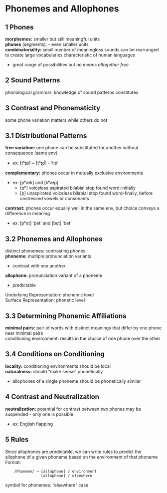 # Phonemes and Allophones

## 1 Phones

**morphemes:** smaller but still meaningful units  
**phones** (segments): - even smaller units  
**combinatoriality:** small number of meaningless sounds can be rearranged to create large vocabularies characteristic of human languages  

- great range of possibilities but *no means altogether free*
## 2 Sound Patterns

phonological grammar: knowledge of sound patterns constitutes  

## 3 Contrast and Phonematicity

some phone variation matters while others do not  

## 3.1 Distributional Patterns

**free variation:** one phone can be substituted for another without consequence (same env)  

- ex: [tʰɪp] ~ [tʰɪp̚] - ‘tip’  

**complementary:** phones occur in mutually exclusive environments  

- ex: [pʰæk] and [kʰæp]  
    - [pʰ] voiceless aspirated bilabial stop found word-initially  
    - [p] unaspirated voiceless bilabial stop found word-finally, before unstressed vowels or consonants  

**contrast:** phones occur equally well in the same env, but choice conveys a difference in meaning  

- ex: [pʰɛt] ‘pet’ and [bɛt] ‘bet’  
## 3.2 Phonemes and Allophones

distinct phonemes: contrasting phones  
**phoneme:** multiple pronunciation variants

- contrast with one another

**allophone:** pronunciation variant of a phoneme  

- predictable

Underlying Representation: phonemic level  
Surface Representation: phonetic level  

## 3.3 Determining Phonemic Affiliations

**minimal pairs:** pair of words with distinct meanings that differ by one phone
near minimal pairs  
conditioning environment: results in the choice of one phone over the other  

## 3.4 Conditions on Conditioning

**locality:** conditioning environments should be local  
**naturalness:** should “make sense” phonetically  

- allophones of a single phoneme should be phonetically similar  
## 4 Contrast and Neutralization

**neutralization:** potential for contrast between two phones may be suspended - only one is possible  

- ex: English flapping  
## 5 Rules

Since allophones are predictable, we can write rules to predict the allophone of a given phoneme based on the environment of that phoneme  
Format:

        /Phoneme/ → [allophone] / environment  
                    [allophone] / elsewhere  

symbol for phonemes: “elsewhere” case  

